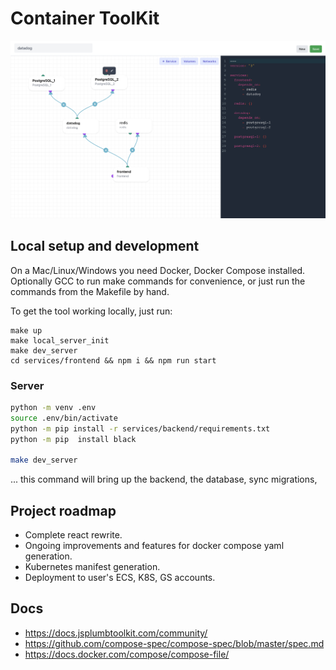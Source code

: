 # Container ToolKit

![Alt text](/screenshots/ui.png?raw=true "UI")

## Local setup and development

On a Mac/Linux/Windows you need Docker, Docker Compose installed. Optionally GCC to run make commands for convenience, or just run the commands from the Makefile by hand.

To get the tool working locally,  just run:

```shell script
make up
make local_server_init
make dev_server
cd services/frontend && npm i && npm run start
```

### Server

```bash
python -m venv .env
source .env/bin/activate
python -m pip install -r services/backend/requirements.txt
python -m pip  install black

make dev_server
```

... this command will bring up the backend, the database, sync migrations,

## Project roadmap

- Complete react rewrite.
- Ongoing improvements and features for docker compose yaml generation.
- Kubernetes manifest generation.
- Deployment to user's ECS, K8S, GS accounts.

## Docs

- https://docs.jsplumbtoolkit.com/community/
- https://github.com/compose-spec/compose-spec/blob/master/spec.md
- https://docs.docker.com/compose/compose-file/